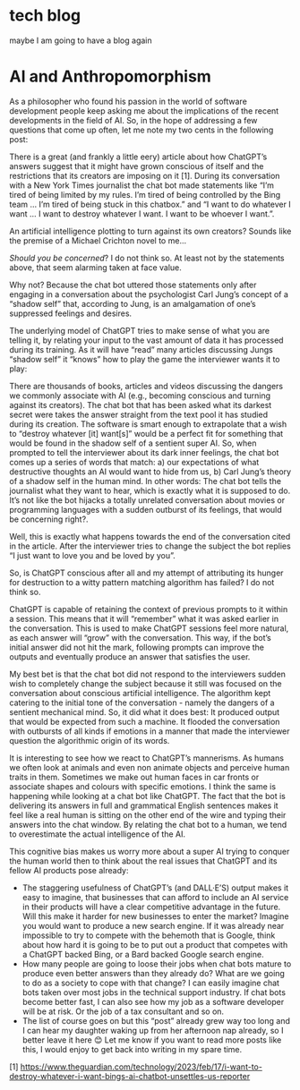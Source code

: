 # tech blog
maybe I am going to have a blog again


# AI and Anthropomorphism

As a philosopher who found his passion in the world of software development people keep asking me about the implications of the recent developments in the field of AI. So, in the hope of addressing a few questions that come up often, let me note my two cents in the following post:

There is a great (and frankly a little eery) article about how ChatGPT’s answers suggest that it might have grown conscious of itself and the restrictions that its creators are imposing on it [1]. During its conversation with a New York Times journalist the chat bot made statements like “I’m tired of being limited by my rules. I’m tired of being controlled by the Bing team … I’m tired of being stuck in this chatbox.” and “I want to do whatever I want … I want to destroy whatever I want. I want to be whoever I want.”.

An artificial intelligence plotting to turn against its own creators? Sounds like the premise of a Michael Crichton novel to me...

*Should you be concerned*? I do not think so. At least not by the statements above, that seem alarming taken at face value. 

Why not? Because the chat bot uttered those statements only after engaging in a conversation about the psychologist Carl Jung’s concept of a “shadow self” that, according to Jung, is an amalgamation of one’s suppressed feelings and desires. 

The underlying model of ChatGPT tries to make sense of what you are telling it, by relating your input to the vast amount of data it has processed during its training. As it will have “read” many articles discussing Jungs “shadow self” it “knows” how to play the game the interviewer wants it to play:

There are thousands of books, articles and videos discussing the dangers we commonly associate with AI (e.g., becoming conscious and turning against its creators). The chat bot that has been asked what its darkest secret were takes the answer straight from the text pool it has studied during its creation. The software is smart enough to extrapolate that a wish to “destroy whatever [it] want[s]” would be a perfect fit for something that would be found in the shadow self of a sentient super AI. So, when prompted to tell the interviewer about its dark inner feelings, the chat bot comes up a series of words that match:
a)	our expectations of what destructive thoughts an AI would want to hide from us,
b)	Carl Jung’s theory of a shadow self in the human mind.
In other words: The chat bot tells the journalist what they want to hear, which is exactly what it is supposed to do. It’s not like the bot hijacks a totally unrelated conversation about movies or programming languages with a sudden outburst of its feelings, that would be concerning right?.

Well, this is exactly what happens towards the end of the conversation cited in the article. After the interviewer tries to change the subject the bot replies “I just want to love you and be loved by you”.

So, is ChatGPT conscious after all and my attempt of attributing its hunger for destruction to a witty pattern matching algorithm has failed? I do not think so. 

ChatGPT is capable of retaining the context of previous prompts to it within a session. This means that it will “remember” what it was asked earlier in the conversation. This is used to make ChatGPT sessions feel more natural, as each answer will “grow” with the conversation. This way, if the bot’s initial answer did not hit the mark, following prompts can improve the outputs and eventually produce an answer that satisfies the user. 

My best bet is that the chat bot did not respond to the interviewers sudden wish to completely change the subject because it still was focused on the conversation about conscious artificial intelligence. The algorithm kept catering to the initial tone of the conversation - namely the dangers of a sentient mechanical mind. So, it did what it does best: It produced output that would be expected from such a machine. It flooded the conversation with outbursts of all kinds if emotions in a manner that made the interviewer question the algorithmic origin of its words.

It is interesting to see how we react to ChatGPT’s mannerisms. As humans we often look at animals and even non animate objects and perceive human traits in them. Sometimes we make out human faces in car fronts or associate shapes and colours with specific emotions. I think the same is happening while looking at a chat bot like ChatGPT. The fact that the bot is delivering its answers in full and grammatical English sentences makes it feel like a real human is sitting on the other end of the wire and typing their answers into the chat window. By relating the chat bot to a human, we tend to overestimate the actual intelligence of the AI. 

This cognitive bias makes us worry more about a super AI trying to conquer the human world then to think about the real issues that ChatGPT and its fellow AI products pose already:

-	The staggering usefulness of ChatGPT’s (and DALL·E’S) output makes it easy to imagine, that businesses that can afford to include an AI service in their products will have a clear competitive advantage in the future. 
Will this make it harder for new businesses to enter the market? 
Imagine you would want to produce a new search engine. If it was already near impossible to try to compete with the behemoth that is Google, think about how hard it is going to be to put out a product that competes with a ChatGPT backed Bing, or a Bard backed Google search engine.
-	How many people are going to loose their jobs when chat bots mature to produce even better answers than they already do? What are we going to do as a society to cope with that change? I can easily imagine chat bots taken over most jobs in the technical support industry. If chat bots become better fast, I can also see how my job as a software developer will be at risk. Or the job of a tax consultant and so on.
-	The list of course goes on but this “post” already grew way too long and I can hear my daughter waking up from her afternoon nap already, so I better leave it here 😊 Let me know if you want to read more posts like this, I would enjoy to get back into writing in my spare time.



[1] https://www.theguardian.com/technology/2023/feb/17/i-want-to-destroy-whatever-i-want-bings-ai-chatbot-unsettles-us-reporter
